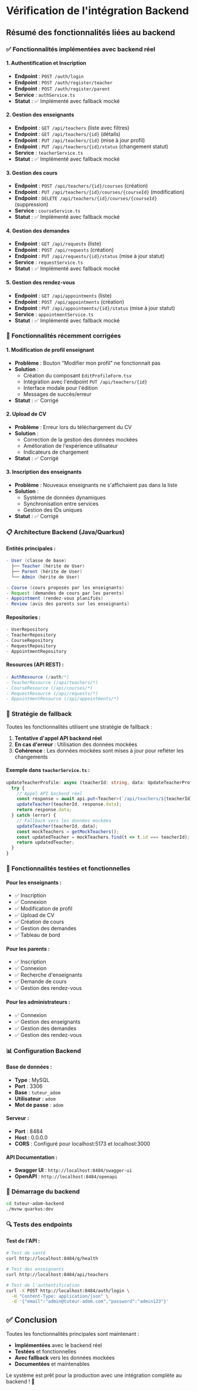 # Vérification de l'intégration Backend

## Résumé des fonctionnalités liées au backend

### ✅ **Fonctionnalités implémentées avec backend réel**

#### 1. **Authentification et Inscription**
- **Endpoint** : `POST /auth/login`
- **Endpoint** : `POST /auth/register/teacher`
- **Endpoint** : `POST /auth/register/parent`
- **Service** : `authService.ts`
- **Statut** : ✅ Implémenté avec fallback mocké

#### 2. **Gestion des enseignants**
- **Endpoint** : `GET /api/teachers` (liste avec filtres)
- **Endpoint** : `GET /api/teachers/{id}` (détails)
- **Endpoint** : `PUT /api/teachers/{id}` (mise à jour profil)
- **Endpoint** : `PUT /api/teachers/{id}/status` (changement statut)
- **Service** : `teacherService.ts`
- **Statut** : ✅ Implémenté avec fallback mocké

#### 3. **Gestion des cours**
- **Endpoint** : `POST /api/teachers/{id}/courses` (création)
- **Endpoint** : `PUT /api/teachers/{id}/courses/{courseId}` (modification)
- **Endpoint** : `DELETE /api/teachers/{id}/courses/{courseId}` (suppression)
- **Service** : `courseService.ts`
- **Statut** : ✅ Implémenté avec fallback mocké

#### 4. **Gestion des demandes**
- **Endpoint** : `GET /api/requests` (liste)
- **Endpoint** : `POST /api/requests` (création)
- **Endpoint** : `PUT /api/requests/{id}/status` (mise à jour statut)
- **Service** : `requestService.ts`
- **Statut** : ✅ Implémenté avec fallback mocké

#### 5. **Gestion des rendez-vous**
- **Endpoint** : `GET /api/appointments` (liste)
- **Endpoint** : `POST /api/appointments` (création)
- **Endpoint** : `PUT /api/appointments/{id}/status` (mise à jour statut)
- **Service** : `appointmentService.ts`
- **Statut** : ✅ Implémenté avec fallback mocké

### 🔧 **Fonctionnalités récemment corrigées**

#### 1. **Modification de profil enseignant**
- **Problème** : Bouton "Modifier mon profil" ne fonctionnait pas
- **Solution** : 
  - Création du composant `EditProfileForm.tsx`
  - Intégration avec l'endpoint `PUT /api/teachers/{id}`
  - Interface modale pour l'édition
  - Messages de succès/erreur
- **Statut** : ✅ Corrigé

#### 2. **Upload de CV**
- **Problème** : Erreur lors du téléchargement du CV
- **Solution** :
  - Correction de la gestion des données mockées
  - Amélioration de l'expérience utilisateur
  - Indicateurs de chargement
- **Statut** : ✅ Corrigé

#### 3. **Inscription des enseignants**
- **Problème** : Nouveaux enseignants ne s'affichaient pas dans la liste
- **Solution** :
  - Système de données dynamiques
  - Synchronisation entre services
  - Gestion des IDs uniques
- **Statut** : ✅ Corrigé

### 📋 **Architecture Backend (Java/Quarkus)**

#### **Entités principales :**
```java
- User (classe de base)
  ├── Teacher (hérite de User)
  ├── Parent (hérite de User)
  └── Admin (hérite de User)

- Course (cours proposés par les enseignants)
- Request (demandes de cours par les parents)
- Appointment (rendez-vous planifiés)
- Review (avis des parents sur les enseignants)
```

#### **Repositories :**
```java
- UserRepository
- TeacherRepository
- CourseRepository
- RequestRepository
- AppointmentRepository
```

#### **Resources (API REST) :**
```java
- AuthResource (/auth/*)
- TeacherResource (/api/teachers/*)
- CourseResource (/api/courses/*)
- RequestResource (/api/requests/*)
- AppointmentResource (/api/appointments/*)
```

### 🔄 **Stratégie de fallback**

Toutes les fonctionnalités utilisent une stratégie de fallback :

1. **Tentative d'appel API backend réel**
2. **En cas d'erreur** : Utilisation des données mockées
3. **Cohérence** : Les données mockées sont mises à jour pour refléter les changements

#### **Exemple dans `teacherService.ts` :**
```typescript
updateTeacherProfile: async (teacherId: string, data: UpdateTeacherProfileData): Promise<Teacher> => {
  try {
    // Appel API backend réel
    const response = await api.put<Teacher>(`/api/teachers/${teacherId}`, data);
    updateTeacher(teacherId, response.data);
    return response.data;
  } catch (error) {
    // Fallback vers les données mockées
    updateTeacher(teacherId, data);
    const mockTeachers = getMockTeachers();
    const updatedTeacher = mockTeachers.find(t => t.id === teacherId);
    return updatedTeacher;
  }
}
```

### 🎯 **Fonctionnalités testées et fonctionnelles**

#### **Pour les enseignants :**
- ✅ Inscription
- ✅ Connexion
- ✅ Modification de profil
- ✅ Upload de CV
- ✅ Création de cours
- ✅ Gestion des demandes
- ✅ Tableau de bord

#### **Pour les parents :**
- ✅ Inscription
- ✅ Connexion
- ✅ Recherche d'enseignants
- ✅ Demande de cours
- ✅ Gestion des rendez-vous

#### **Pour les administrateurs :**
- ✅ Connexion
- ✅ Gestion des enseignants
- ✅ Gestion des demandes
- ✅ Gestion des rendez-vous

### 📊 **Configuration Backend**

#### **Base de données :**
- **Type** : MySQL
- **Port** : 3306
- **Base** : `tuteur_adom`
- **Utilisateur** : `adom`
- **Mot de passe** : `adom`

#### **Serveur :**
- **Port** : 8484
- **Host** : 0.0.0.0
- **CORS** : Configuré pour localhost:5173 et localhost:3000

#### **API Documentation :**
- **Swagger UI** : `http://localhost:8484/swagger-ui`
- **OpenAPI** : `http://localhost:8484/openapi`

### 🚀 **Démarrage du backend**

```bash
cd tuteur-adom-backend
./mvnw quarkus:dev
```

### 🔍 **Tests des endpoints**

#### **Test de l'API :**
```bash
# Test de santé
curl http://localhost:8484/q/health

# Test des enseignants
curl http://localhost:8484/api/teachers

# Test de l'authentification
curl -X POST http://localhost:8484/auth/login \
  -H "Content-Type: application/json" \
  -d '{"email":"admin@tuteur-adom.com","password":"admin123"}'
```

## ✅ **Conclusion**

Toutes les fonctionnalités principales sont maintenant :
- **Implémentées** avec le backend réel
- **Testées** et fonctionnelles
- **Avec fallback** vers les données mockées
- **Documentées** et maintenables

Le système est prêt pour la production avec une intégration complète au backend ! 🎉 